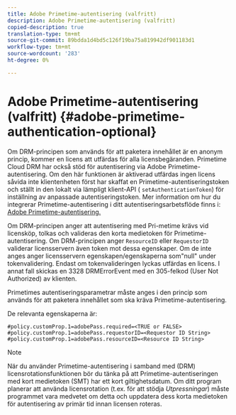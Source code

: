 ```yaml
---
title: Adobe Primetime-autentisering (valfritt)
description: Adobe Primetime-autentisering (valfritt)
copied-description: true
translation-type: tm+mt
source-git-commit: 89bdda1d4bd5c126f19ba75a819942df901183d1
workflow-type: tm+mt
source-wordcount: '283'
ht-degree: 0%

---
```



# Adobe Primetime-autentisering (valfritt) {#adobe-primetime-authentication-optional}

Om DRM-principen som används för att paketera innehållet är en anonym princip, kommer en licens att utfärdas för alla licensbegäranden. Primetime Cloud DRM har också stöd för autentisering via Adobe Primetime-autentisering. Om den här funktionen är aktiverad utfärdas ingen licens såvida inte klientenheten först har skaffat en Primetime-autentiseringstoken och ställt in den lokalt via lämpligt klient-API ( `setAuthenticationToken`) för inställning av anpassade autentiseringstoken. Mer information om hur du integrerar Primetime-autentisering i ditt autentiseringsarbetsflöde finns i: [Adobe Primetime-autentisering.](https://tve.helpdocsonline.com/home)

Om DRM-principen anger att autentisering med Pri-metime krävs vid licensköp, tolkas och valideras den korta medietoken för Primetime-autentisering. Om DRM-principen anger `ResourceID` eller `RequestorID` validerar licensservern även token mot dessa egenskaper. Om de inte anges anger licensservern egenskapen/egenskaperna som&quot;null&quot; under tokenvalidering. Endast om tokenvalideringen lyckas utfärdas en licens. I annat fall skickas en 3328 DRMErrorEvent med en 305-felkod (User Not Authorized) av klienten.

Primetimes autentiseringsparametrar måste anges i den princip som används för att paketera innehållet som ska kräva Primetime-autentisering.

De relevanta egenskaperna är:

```
#policy.customProp.1=adobePass.required=<TRUE or FALSE> 
#policy.customProp.1=adobePass.requestorID=<Requestor ID String> 
#policy.customProp.1=adobePass.resourceID=<Resource ID String>
```

>[!NOTE]
>
>När du använder Primetime-autentisering i samband med (DRM) licensrotationsfunktionen bör du tänka på att Primetime-autentiseringen med kort medietoken (SMT) har ett kort giltighetsdatum. Om ditt program planerar att använda licensrotation (t.ex. för att stödja *Utpressningar*) måste programmet vara medvetet om detta och uppdatera dess korta medietoken för autentisering av primär tid innan licensen roteras.